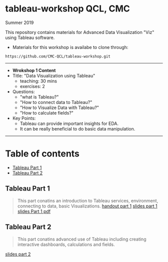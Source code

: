 tableau-workshop
QCL, CMC
===

Summer 2019

This repository contains materials for Advanced Data Visualization "Viz" using Tableau software.

- Materials for this workshop is availabe to clone through:
```
https://github.com/CMC-QCL/tableau-workshop.git
```
---
- **Wrokshop 1 Content**
- Title: "Data Visualization using Tableau"
  - teaching: 30 mins
  - exercises: 2
- Questions:
  - "what is Tableau?"
  - "How to connect data to Tableau?"
  - "How to Visualize Data with Tableau?"
  - "How to calculate fields?"
- Key Points:
  - Tableau can provide important insights for EDA.
  - It can be really beneficial to do basic  data manipulation.
---

Table of contents
===
<!-- TOC START min:1 max:3 link:true asterisk:false update:true -->
  - [Tableau Part 1](#tableau-part-1)
  - [Tableau Part 2](#tableau-part-2)
<!-- TOC END -->


## Tableau Part 1
> This part conatins an introduction to Tableau services, environment, connecting to data, basic Visualizations.
[handout part 1](Tableau/handout.md)
[slides part 1](Tableau/Tableau_Presentation_part1.ipynb)
[slides Part 1 pdf](Tableau/Tableau_Presentation_part1_slides.pdf)

## Tableau Part 2
> This part conatins advanced use of Tableau including creating interactive dashboards, calculations and fields.

[slides part 2](Tableau/Tableau_Presentation_part2.ipynb)
